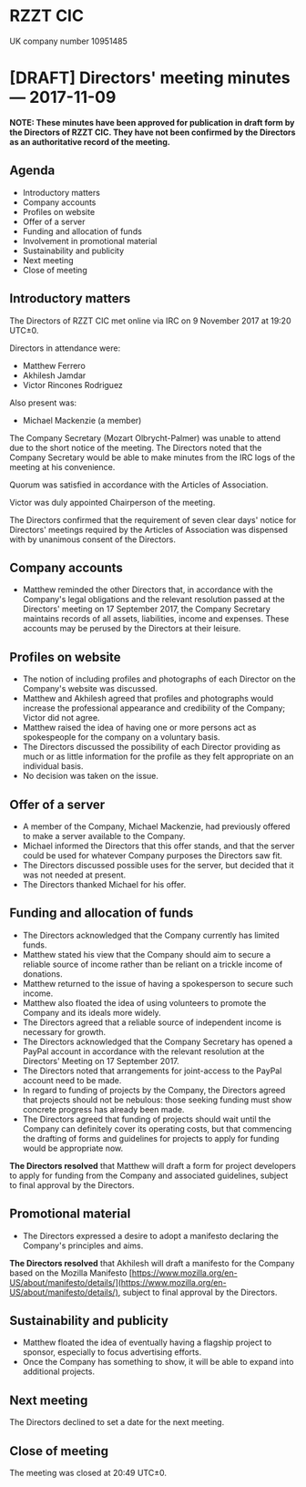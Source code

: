 
# RZZT CIC

UK company number 10951485

# [DRAFT] Directors' meeting minutes — 2017-11-09

**NOTE: These minutes have been approved for publication in draft form by the Directors of RZZT CIC. They have not been confirmed by the Directors as an authoritative record of the meeting.**

## Agenda

- Introductory matters
- Company accounts
- Profiles on website
- Offer of a server
- Funding and allocation of funds
- Involvement in promotional material
- Sustainability and publicity
- Next meeting
- Close of meeting

## Introductory matters

The Directors of RZZT CIC met online via IRC on 9 November 2017 at 19:20 UTC±0.

Directors in attendance were:

- Matthew Ferrero
- Akhilesh Jamdar
- Victor Rincones Rodriguez

Also present was:

- Michael Mackenzie (a member)

The Company Secretary (Mozart Olbrycht-Palmer) was unable to attend due to the short notice of the meeting. The Directors noted that the Company Secretary would be able to make minutes from the IRC logs of the meeting at his convenience.

Quorum was satisfied in accordance with the Articles of Association.

Victor was duly appointed Chairperson of the meeting.

The Directors confirmed that the requirement of seven clear days' notice for Directors' meetings required by the Articles of Association was dispensed with by unanimous consent of the Directors.

## Company accounts

- Matthew reminded the other Directors that, in accordance with the Company's legal obligations and the relevant resolution passed at the Directors' meeting on 17 September 2017, the Company Secretary maintains records of all assets, liabilities, income and expenses. These accounts may be perused by the Directors at their leisure.

## Profiles on website

- The notion of including profiles and photographs of each Director on the Company's website was discussed.
- Matthew and Akhilesh agreed that profiles and photographs would increase the professional appearance and credibility of the Company; Victor did not agree.
- Matthew raised the idea of having one or more persons act as spokespeople for the company on a voluntary basis.
- The Directors discussed the possibility of each Director providing as much or as little information for the profile as they felt appropriate on an individual basis.
- No decision was taken on the issue.

## Offer of a server

- A member of the Company, Michael Mackenzie, had previously offered to make a server available to the Company.
- Michael informed the Directors that this offer stands, and that the server could be used for whatever Company purposes the Directors saw fit.
- The Directors discussed possible uses for the server, but decided that it was not needed at present.
- The Directors thanked Michael for his offer.

## Funding and allocation of funds

- The Directors acknowledged that the Company currently has limited funds.
- Matthew stated his view that the Company should aim to secure a reliable source of income rather than be reliant on a trickle income of donations.
- Matthew returned to the issue of having a spokesperson to secure such income.
- Matthew also floated the idea of using volunteers to promote the Company and its ideals more widely.
- The Directors agreed that a reliable source of independent income is necessary for growth.
- The Directors acknowledged that the Company Secretary has opened a PayPal account in accordance with the relevant resolution at the Directors' Meeting on 17 September 2017.
- The Directors noted that arrangements for joint-access to the PayPal account need to be made.
- In regard to funding of projects by the Company, the Directors agreed that projects should not be nebulous: those seeking funding must show concrete progress has already been made.
- The Directors agreed that funding of projects should wait until the Company can definitely cover its operating costs, but that commencing the drafting of forms and guidelines for projects to apply for funding would be appropriate now.

**The Directors resolved** that Matthew will draft a form for project developers to apply for funding from the Company and associated guidelines, subject to final approval by the Directors.

## Promotional material

- The Directors expressed a desire to adopt a manifesto declaring the Company's principles and aims.

**The Directors resolved** that Akhilesh will draft a manifesto for the Company based on the Mozilla Manifesto [https://www.mozilla.org/en-US/about/manifesto/details/](https://www.mozilla.org/en-US/about/manifesto/details/), subject to final approval by the Directors.

## Sustainability and publicity

- Matthew floated the idea of eventually having a flagship project to sponsor, especially to focus advertising efforts.
- Once the Company has something to show, it will be able to expand into additional projects.

## Next meeting

The Directors declined to set a date for the next meeting.

## Close of meeting

The meeting was closed at 20:49 UTC±0.
